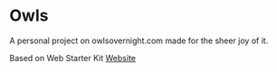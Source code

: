 # Owls
A personal project on owlsovernight.com made for the sheer joy of it.

Based on Web Starter Kit [Website](https://developers.google.com/web/starter-kit/)
